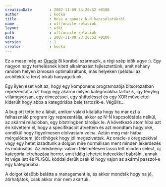 ```yaml
---
creationDate        : 2007-11-09 23:20:52 +0100 
author              : kocka 
title               : Mese a gonosz N-N kapcsolatokról 
name                : wtf/oracle relaciok 
layout              : wiki 
path                : wtf/oracle relaciok 
date                : 2007-11-09 23:20:52 +0100 
version             : 1 
creator             : kocka 
---
```

Ez a mese még az [Oracle](../Oracle.html) 8i korából származik, a régi szép idők ugye :). Egy nagyon nagy terhelésnek kitett alkalmazást fejlesztettünk, amit néhány random helyen izmosan optimalizáltunk, más helyeken (például az architektúra terv) inkáb hanyagoltunk.

Egy ilyen eset volt az, hogy egy komponens programozója bitsorozatban reprezentálta azt hogy egy akármi milyen kategóriákba tartozik, így tényleg villámgyorsan, egy címezéssel, egy shifteléssel és egy XOR művelettel kiderült hogy abba a kategóriába bele tartozik-e. Végülis...

A bug ott tette be a lábát, amikor valaki kitalálta hogy ha már ezt a felhasználó program így reprezentálja, akkor az N-N kapcsolótábla nélkül, az akármi relációban, egy bitstringben tároljuk le. A következő atom hiba azt én követtem el, hogy a specifikációt átvettem és azt mondtam hogy oké, annélkül hogy figyelmesen elolvastam volna. Aztán meg már hiába mérgelődtem, jót röhögek hogy jól megszivattak.
Az oracle-s öregszakival vagy egy hetet izzadtunk a dolgon mire normálisan ment minden lekérdezés és módosítás. Az eredmény: valami félelmetesen lassú lett minden select, új kategória létrehozása horror, amit idáig lehetett indexekkel babrálni, annak itt vége lett és PL/SQL kóddal derült csak ki hogy vajon az akármi passzol-e egy kategóriába.

A dolgot később belátta a management is, és akkor mondták hogy na jó, átírhatjátok, csak akkor már nem akartuk.

